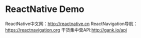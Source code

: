 # ReactNative Demo
ReactNative中文网：http://reactnative.cn
ReactNavigation导航：https://reactnavigation.org
干货集中营API:http://gank.io/api

